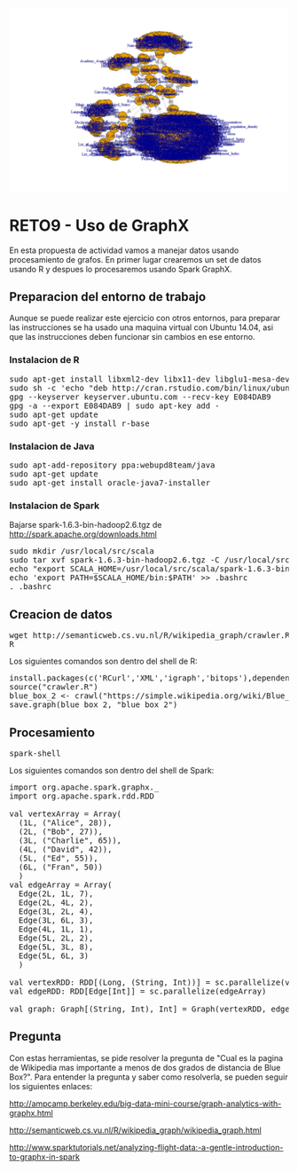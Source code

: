 
![Graph](https://raw.githubusercontent.com/germanblanco/RETO9/master/graph.png "Graph")

# RETO9 - Uso de GraphX

En esta propuesta de actividad vamos a manejar datos usando procesamiento de grafos. En primer lugar crearemos un set de datos usando R y despues lo procesaremos usando Spark GraphX.

## Preparacion del entorno de trabajo

Aunque se puede realizar este ejercicio con otros entornos, para preparar las instrucciones se ha usado una maquina virtual con Ubuntu 14.04, asi que las instrucciones deben funcionar sin cambios en ese entorno.

### Instalacion de R

<pre>
sudo apt-get install libxml2-dev libx11-dev libglu1-mesa-dev freeglut3-dev mesa-common-dev libcurl4-gnutls-dev
sudo sh -c 'echo "deb http://cran.rstudio.com/bin/linux/ubuntu trusty/" >> /etc/apt/sources.list'
gpg --keyserver keyserver.ubuntu.com --recv-key E084DAB9
gpg -a --export E084DAB9 | sudo apt-key add -
sudo apt-get update
sudo apt-get -y install r-base
</pre>

### Instalacion de Java

<pre>
sudo apt-add-repository ppa:webupd8team/java
sudo apt-get update
sudo apt-get install oracle-java7-installer
</pre>

### Instalacion de Spark

Bajarse spark-1.6.3-bin-hadoop2.6.tgz de http://spark.apache.org/downloads.html

<pre>
sudo mkdir /usr/local/src/scala
sudo tar xvf spark-1.6.3-bin-hadoop2.6.tgz -C /usr/local/src/scala/
echo "export SCALA_HOME=/usr/local/src/scala/spark-1.6.3-bin-hadoop2.6" >> .bashrc
echo 'export PATH=$SCALA_HOME/bin:$PATH' >> .bashrc
. .bashrc
</pre>

## Creacion de datos

<pre>
wget http://semanticweb.cs.vu.nl/R/wikipedia_graph/crawler.R
R
</pre>

Los siguientes comandos son dentro del shell de R:

<pre>
install.packages(c('RCurl','XML','igraph','bitops'),dependencies=TRUE)
source("crawler.R")
blue_box_2 <- crawl("https://simple.wikipedia.org/wiki/Blue_box", 2)
save.graph(blue_box_2, "blue_box_2")
</pre>

## Procesamiento

<pre>
spark-shell
</pre>

Los siguientes comandos son dentro del shell de Spark:

<pre>
import org.apache.spark.graphx._
import org.apache.spark.rdd.RDD

val vertexArray = Array(
  (1L, ("Alice", 28)),
  (2L, ("Bob", 27)),
  (3L, ("Charlie", 65)),
  (4L, ("David", 42)),
  (5L, ("Ed", 55)),
  (6L, ("Fran", 50))
  )
val edgeArray = Array(
  Edge(2L, 1L, 7),
  Edge(2L, 4L, 2),
  Edge(3L, 2L, 4),
  Edge(3L, 6L, 3),
  Edge(4L, 1L, 1),
  Edge(5L, 2L, 2),
  Edge(5L, 3L, 8),
  Edge(5L, 6L, 3)
  )
  
val vertexRDD: RDD[(Long, (String, Int))] = sc.parallelize(vertexArray)
val edgeRDD: RDD[Edge[Int]] = sc.parallelize(edgeArray)

val graph: Graph[(String, Int), Int] = Graph(vertexRDD, edgeRDD)
</pre>

## Pregunta

Con estas herramientas, se pide resolver la pregunta de "Cual es la pagina de Wikipedia mas importante a menos de dos grados de distancia de Blue Box?". Para entender la pregunta y saber como resolverla, se pueden seguir los siguientes enlaces:

http://ampcamp.berkeley.edu/big-data-mini-course/graph-analytics-with-graphx.html

http://semanticweb.cs.vu.nl/R/wikipedia_graph/wikipedia_graph.html

http://www.sparktutorials.net/analyzing-flight-data:-a-gentle-introduction-to-graphx-in-spark
